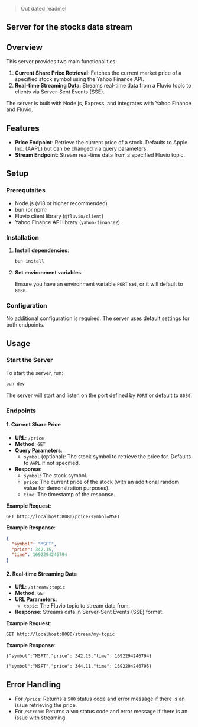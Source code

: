 > Out dated readme!

## Server for the stocks data stream

## Overview

This server provides two main functionalities:

1. **Current Share Price Retrieval**: Fetches the current market price of a specified stock symbol using the Yahoo Finance API.
2. **Real-time Streaming Data**: Streams real-time data from a Fluvio topic to clients via Server-Sent Events (SSE).

The server is built with Node.js, Express, and integrates with Yahoo Finance and Fluvio.

## Features

- **Price Endpoint**: Retrieve the current price of a stock. Defaults to Apple Inc. (AAPL) but can be changed via query parameters.
- **Stream Endpoint**: Stream real-time data from a specified Fluvio topic.

## Setup

### Prerequisites

- Node.js (v18 or higher recommended)
- bun (or npm)
- Fluvio client library (`@fluvio/client`)
- Yahoo Finance API library (`yahoo-finance2`)

### Installation

1. **Install dependencies**:

   ```bash
   bun install
   ```

2. **Set environment variables**:

   Ensure you have an environment variable `PORT` set, or it will default to `8080`.

### Configuration

No additional configuration is required. The server uses default settings for both endpoints.

## Usage

### Start the Server

To start the server, run:

```bash
bun dev
```

The server will start and listen on the port defined by `PORT` or default to `8080`.

### Endpoints

#### 1. Current Share Price

- **URL**: `/price`
- **Method**: `GET`
- **Query Parameters**:
  - `symbol` (optional): The stock symbol to retrieve the price for. Defaults to `AAPL` if not specified.
- **Response**:
  - `symbol`: The stock symbol.
  - `price`: The current price of the stock (with an additional random value for demonstration purposes).
  - `time`: The timestamp of the response.

**Example Request**:

```
GET http://localhost:8080/price?symbol=MSFT
```

**Example Response**:

```json
{
  "symbol": "MSFT",
  "price": 342.15,
  "time": 1692294246794
}
```

#### 2. Real-time Streaming Data

- **URL**: `/stream/:topic`
- **Method**: `GET`
- **URL Parameters**:
  - `topic`: The Fluvio topic to stream data from.
- **Response**: Streams data in Server-Sent Events (SSE) format.

**Example Request**:

```
GET http://localhost:8080/stream/my-topic
```

**Example Response**:

```sse
{"symbol":"MSFT","price": 342.15,"time": 1692294246794}

{"symbol":"MSFT","price": 344.11,"time": 1692294246795}
```

## Error Handling

- For `/price`: Returns a `500` status code and error message if there is an issue retrieving the price.
- For `/stream`: Returns a `500` status code and error message if there is an issue with streaming.
